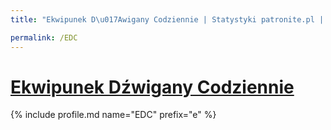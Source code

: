 ```yaml
---
title: "Ekwipunek D\u017Awigany Codziennie | Statystyki patronite.pl | Patromierz"

permalink: /EDC
---
```


# [Ekwipunek Dźwigany Codziennie](https://patronite.pl/EDC)

{% include profile.md name="EDC" prefix="e" %}
